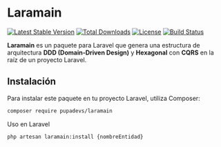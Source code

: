 # Laramain

[![Latest Stable Version](https://poser.pugx.org/pupadevs/laramain/v/stable)](https://packagist.org/packages/pupadevs/laramain)
[![Total Downloads](https://poser.pugx.org/pupadevs/laramain/downloads)](https://packagist.org/packages/pupadevs/laramain)
[![License](https://poser.pugx.org/pupadevs/laramain/license)](https://packagist.org/packages/pupadevs/laramain)
[![Build Status](https://travis-ci.com/pupadevs/laramain.svg?branch=main)](https://travis-ci.com/pupadevs/laramain)

**Laramain** es un paquete para Laravel que genera una estructura de arquitectura **DDD (Domain-Driven Design)** y **Hexagonal** con **CQRS** en la raíz de un proyecto Laravel.

## Instalación

Para instalar este paquete en tu proyecto Laravel, utiliza Composer:

```bash
composer require pupadevs/laramain

```
Uso en Laravel 
```bash
php artesan laramain:install {nombreEntidad}

